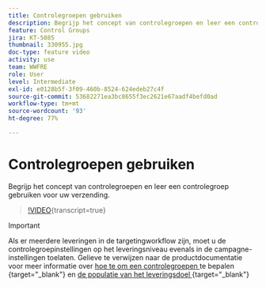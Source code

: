 ```yaml
---
title: Controlegroepen gebruiken
description: Begrijp het concept van controlegroepen en leer een controlegroep voor uw verzending gebruiken.
feature: Control Groups
jira: KT-5085
thumbnail: 330955.jpg
doc-type: feature video
activity: use
team: WWFRE
role: User
level: Intermediate
exl-id: e0128b5f-3f09-460b-8524-624edeb27c4f
source-git-commit: 53682271ea3bc8655f3ec2621e67aadf4befd0ad
workflow-type: tm+mt
source-wordcount: '93'
ht-degree: 77%

---
```


# Controlegroepen gebruiken

Begrijp het concept van controlegroepen en leer een controlegroep gebruiken voor uw verzending.

>[!VIDEO](https://video.tv.adobe.com/v/330955?quality=12&learn=on){transcript=true}

>[!IMPORTANT]
>Als er meerdere leveringen in de targetingworkflow zijn, moet u de controlegroepinstellingen op het leveringsniveau evenals in de campagne-instellingen toelaten.
>Gelieve te verwijzen naar de productdocumentatie voor meer informatie over [ hoe te om een controlegroepen ](https://experienceleague.adobe.com/docs/campaign-classic/using/orchestrating-campaigns/orchestrate-campaigns/marketing-campaign-target.html?lang=nl#defining-a-control-group) te bepalen {target="_blank"} en [ de populatie van het leveringsdoel ](https://experienceleague.adobe.com/docs/campaign-classic/using/sending-messages/key-steps-when-creating-a-delivery/steps-defining-the-target-population.html?lang=nl) {target="_blank"}
